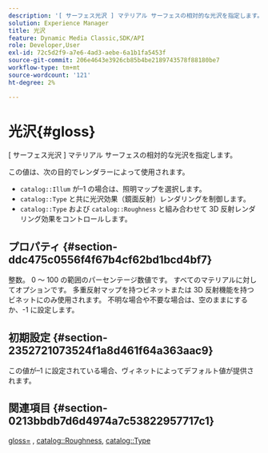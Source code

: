 ```yaml
---
description: '[ サーフェス光沢 ] マテリアル サーフェスの相対的な光沢を指定します。'
solution: Experience Manager
title: 光沢
feature: Dynamic Media Classic,SDK/API
role: Developer,User
exl-id: 72c5d2f9-a7e6-4ad3-aebe-6a1b1fa5453f
source-git-commit: 206e4643e3926cb85b4be2189743578f88180be7
workflow-type: tm+mt
source-wordcount: '121'
ht-degree: 2%

---
```


# 光沢{#gloss}

[ サーフェス光沢 ] マテリアル サーフェスの相対的な光沢を指定します。

この値は、次の目的でレンダラーによって使用されます。

* `catalog::Illum` が–1 の場合は、照明マップを選択します。
* `catalog::Type` と共に光沢効果（鏡面反射）レンダリングを制御します。
* `catalog::Type` および `catalog::Roughness` と組み合わせて 3D 反射レンダリング効果をコントロールします。

## プロパティ {#section-ddc475c0556f4f67b4cf62bd1bcd4bf7}

整数。 0 ～ 100 の範囲のパーセンテージ数値です。 すべてのマテリアルに対してオプションです。 多重反射マップを持つビネットまたは 3D 反射機能を持つビネットにのみ使用されます。 不明な場合や不要な場合は、空のままにするか、-1 に設定します。

## 初期設定 {#section-2352721073524f1a8d461f64a363aac9}

この値が–1 に設定されている場合、ヴィネットによってデフォルト値が提供されます。

## 関連項目 {#section-0213bbdb7d6d4974a7c53822957717c1}

[gloss=](../../../../../ir-api/http-protocol/image-rendering-api-ref/c-ir-http-protocol-ref/c-ir-http-protocol-command-reference/r-ir-http-gloss.md#reference-325aef2ee51e4e1584a06047427340ca) , [catalog::Roughness](../../../../../ir-api/material-cat/image-rendering-api-ref/c-ir-material-catalog/c-ir-material-data-reference/r-ir-roughness.md#reference-79f748ac642745e3b81795a99f61fa99), [catalog::Type](../../../../../ir-api/material-cat/image-rendering-api-ref/c-ir-material-catalog/c-ir-material-data-reference/r-ir-cat-type.md#reference-9bea147dda9f4e74bc0ec79dcc0d9161)
